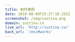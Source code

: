 ```yaml
---
title: 制作事例
date: 2018-08-09T15:27:10.255Z
screenshot: /img/sustina.png
domain: sustina.co
live_url: 'http://sustina.co/'
back_url: '/en/#works'
---
```


